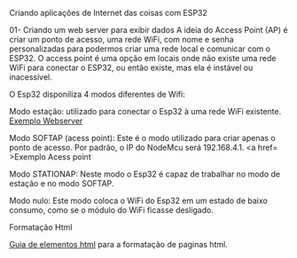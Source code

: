 Criando aplicações de Internet das coisas com ESP32

01- Criando um web server para exibir dados
A ideia do Access Point (AP) é criar um ponto de acesso, uma rede WiFi, com nome e senha personalizadas para podermos criar uma rede local e comunicar com o ESP32. 
O access point é uma opção em locais onde não existe uma rede WiFi para conectar o ESP32, ou então existe, mas ela é instável ou inacessível.

O Esp32 disponiliza 4 modos diferentes de Wifi:

Modo estação:  utilizado para conectar o Esp32 à uma rede WiFi existente. <a href=https://github.com/mchavesferreira/mcr/blob/main/esp32_iot/webserver/webserver.ino>Exemplo Webserver</a>

Modo SOFTAP (acess point): Este é o modo utilizado para criar apenas o ponto de acesso. Por padrão, o IP do NodeMcu será 192.168.4.1. <a href= >Exemplo Acess point</a>

Modo STATIONAP: Neste modo o Esp32 é capaz de trabalhar no modo de estação e no modo SOFTAP.

Modo nulo: Este modo coloca o WiFi do Esp32 em um estado de baixo consumo, como se o módulo do WiFi ficasse desligado.

Formatação Html

<a href=https://www.w3schools.com/htmL/default.asp>Guia de elementos html</a> para a formatação de paginas html.
